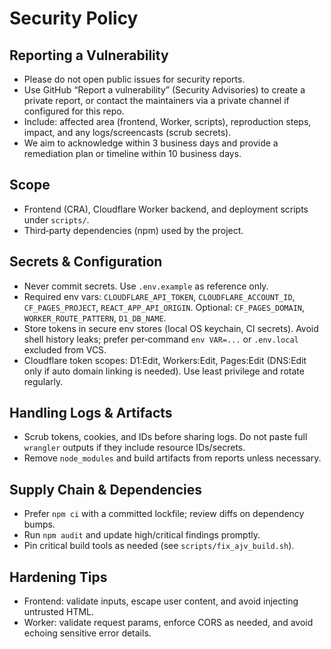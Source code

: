 # Security Policy

## Reporting a Vulnerability
- Please do not open public issues for security reports.
- Use GitHub “Report a vulnerability” (Security Advisories) to create a private report, or contact the maintainers via a private channel if configured for this repo.
- Include: affected area (frontend, Worker, scripts), reproduction steps, impact, and any logs/screencasts (scrub secrets).
- We aim to acknowledge within 3 business days and provide a remediation plan or timeline within 10 business days.

## Scope
- Frontend (CRA), Cloudflare Worker backend, and deployment scripts under `scripts/`.
- Third‑party dependencies (npm) used by the project.

## Secrets & Configuration
- Never commit secrets. Use `.env.example` as reference only.
- Required env vars: `CLOUDFLARE_API_TOKEN`, `CLOUDFLARE_ACCOUNT_ID`, `CF_PAGES_PROJECT`, `REACT_APP_API_ORIGIN`. Optional: `CF_PAGES_DOMAIN`, `WORKER_ROUTE_PATTERN`, `D1_DB_NAME`.
- Store tokens in secure env stores (local OS keychain, CI secrets). Avoid shell history leaks; prefer per‑command `env VAR=...` or `.env.local` excluded from VCS.
- Cloudflare token scopes: D1:Edit, Workers:Edit, Pages:Edit (DNS:Edit only if auto domain linking is needed). Use least privilege and rotate regularly.

## Handling Logs & Artifacts
- Scrub tokens, cookies, and IDs before sharing logs. Do not paste full `wrangler` outputs if they include resource IDs/secrets.
- Remove `node_modules` and build artifacts from reports unless necessary.

## Supply Chain & Dependencies
- Prefer `npm ci` with a committed lockfile; review diffs on dependency bumps.
- Run `npm audit` and update high/critical findings promptly.
- Pin critical build tools as needed (see `scripts/fix_ajv_build.sh`).

## Hardening Tips
- Frontend: validate inputs, escape user content, and avoid injecting untrusted HTML.
- Worker: validate request params, enforce CORS as needed, and avoid echoing sensitive error details.

